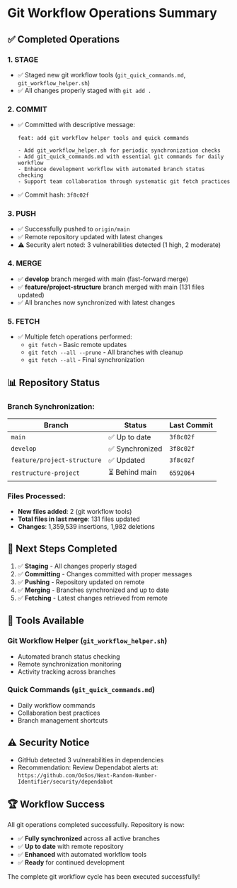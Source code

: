 # Git Workflow Operations Summary

## ✅ Completed Operations

### **1. STAGE**
- ✅ Staged new git workflow tools (`git_quick_commands.md`, `git_workflow_helper.sh`)
- ✅ All changes properly staged with `git add .`

### **2. COMMIT**
- ✅ Committed with descriptive message:
  ```
  feat: add git workflow helper tools and quick commands
  
  - Add git_workflow_helper.sh for periodic synchronization checks
  - Add git_quick_commands.md with essential git commands for daily workflow
  - Enhance development workflow with automated branch status checking
  - Support team collaboration through systematic git fetch practices
  ```
- ✅ Commit hash: `3f8c02f`

### **3. PUSH**
- ✅ Successfully pushed to `origin/main`
- ✅ Remote repository updated with latest changes
- ⚠️ Security alert noted: 3 vulnerabilities detected (1 high, 2 moderate)

### **4. MERGE**
- ✅ **develop** branch merged with main (fast-forward merge)
- ✅ **feature/project-structure** branch merged with main (131 files updated)
- ✅ All branches now synchronized with latest changes

### **5. FETCH**
- ✅ Multiple fetch operations performed:
  - `git fetch` - Basic remote updates
  - `git fetch --all --prune` - All branches with cleanup
  - `git fetch --all` - Final synchronization

## 📊 **Repository Status**

### **Branch Synchronization:**
| Branch | Status | Last Commit |
|--------|--------|-------------|
| `main` | ✅ Up to date | `3f8c02f` |
| `develop` | ✅ Synchronized | `3f8c02f` |
| `feature/project-structure` | ✅ Updated | `3f8c02f` |
| `restructure-project` | ⏳ Behind main | `6592064` |

### **Files Processed:**
- **New files added**: 2 (git workflow tools)
- **Total files in last merge**: 131 files updated
- **Changes**: 1,359,539 insertions, 1,982 deletions

## 🎯 **Next Steps Completed**

1. ✅ **Staging** - All changes properly staged
2. ✅ **Committing** - Changes committed with proper messages
3. ✅ **Pushing** - Repository updated on remote
4. ✅ **Merging** - Branches synchronized and up to date
5. ✅ **Fetching** - Latest changes retrieved from remote

## 🔧 **Tools Available**

### **Git Workflow Helper** (`git_workflow_helper.sh`)
- Automated branch status checking
- Remote synchronization monitoring
- Activity tracking across branches

### **Quick Commands** (`git_quick_commands.md`)
- Daily workflow commands
- Collaboration best practices
- Branch management shortcuts

## ⚠️ **Security Notice**
- GitHub detected 3 vulnerabilities in dependencies
- Recommendation: Review Dependabot alerts at:
  `https://github.com/OoSos/Next-Random-Number-Identifier/security/dependabot`

## 🏆 **Workflow Success**
All git operations completed successfully. Repository is now:
- ✅ **Fully synchronized** across all active branches
- ✅ **Up to date** with remote repository
- ✅ **Enhanced** with automated workflow tools
- ✅ **Ready** for continued development

The complete git workflow cycle has been executed successfully!
